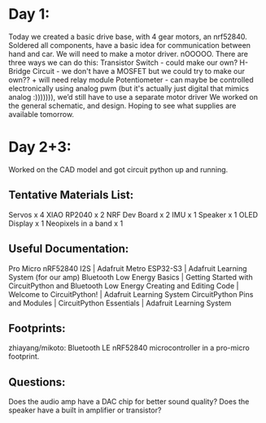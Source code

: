 # Day 1:

Today we created a basic drive base, with 4 gear motors, an nrf52840. Soldered all components, have a basic idea for communication between hand and car. We will need to make a motor driver. nOOOOO. There are three ways we can do this:
Transistor Switch - could make our own?
H-Bridge Circuit - we don't have a MOSFET but we could try to make our own?? + will need relay module
Potentiometer - can maybe be controlled electronically using analog pwm (but it's actually just digital that mimics analog :))))))), we’d still have to use a separate motor driver
We worked on the general schematic, and design. Hoping to see what supplies are available tomorrow. 

# Day 2+3:

Worked on the CAD model and got circuit python up and running.

## Tentative Materials List:

Servos x 4
XIAO RP2040 x 2
NRF Dev Board x 2
IMU x 1
Speaker x 1
OLED Display x 1
Neopixels in a band x 1

## Useful Documentation:

Pro Micro nRF52840
I2S | Adafruit Metro ESP32-S3 | Adafruit Learning System (for our amp)
Bluetooth Low Energy Basics | Getting Started with CircuitPython and Bluetooth Low Energy
Creating and Editing Code | Welcome to CircuitPython! | Adafruit Learning System
CircuitPython Pins and Modules | CircuitPython Essentials | Adafruit Learning System

## Footprints:

zhiayang/mikoto: Bluetooth LE nRF52840 microcontroller in a pro-micro footprint.


## Questions:

Does the audio amp have a DAC chip for better sound quality?
Does the speaker have a built in amplifier or transistor?

